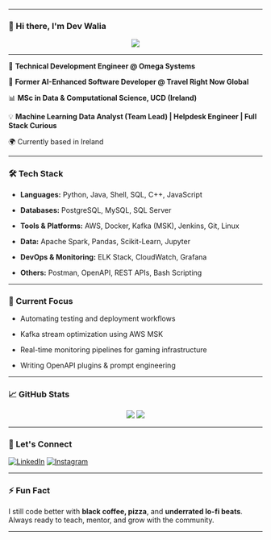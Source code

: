 
---

### 👋 Hi there, I'm Dev Walia

<p align="center">
  <img src="https://readme-typing-svg.herokuapp.com/?lines=System+Engineer+|+Backend+Developer+|+Automation+Lover;Scaling+Reliability+with+Code;AI+%2B+Open+Source+%3D+💥;Learning+Never+Stops!;&center=true&width=480&height=45">
</p>

---
💼 **Technical Development Engineer @ Omega Systems**

🔧 **Former AI-Enhanced Software Developer @ Travel Right Now Global**

📊 **MSc in Data & Computational Science, UCD (Ireland)**


💡 **Machine Learning Data Analyst (Team Lead) | Helpdesk Engineer | Full Stack Curious**

🌍 Currently based in Ireland 

---

### 🛠️ Tech Stack

* **Languages:** Python, Java, Shell, SQL, C++, JavaScript
  
* **Databases:** PostgreSQL, MySQL, SQL Server
  
* **Tools & Platforms:** AWS, Docker, Kafka (MSK), Jenkins, Git, Linux
  
* **Data:** Apache Spark, Pandas, Scikit-Learn, Jupyter
  
* **DevOps & Monitoring:** ELK Stack, CloudWatch, Grafana
  
* **Others:** Postman, OpenAPI, REST APIs, Bash Scripting

---

### 🚀 Current Focus


* Automating testing and deployment workflows
  
* Kafka stream optimization using AWS MSK
  
* Real-time monitoring pipelines for gaming infrastructure
  
* Writing OpenAPI plugins & prompt engineering

---

### 📈 GitHub Stats

<p align="center">
  <img src="https://github-readme-stats.vercel.app/api?username=devwalia&show_icons=true&hide_border=true&theme=tokyonight" />
  <img src="https://github-readme-stats.vercel.app/api/top-langs/?username=devwalia&layout=compact&theme=tokyonight" />
</p>

---

### 🔗 Let's Connect

[![LinkedIn](https://img.shields.io/badge/LinkedIn-blue?style=flat-square\&logo=linkedin\&logoColor=white)](https://www.linkedin.com/in/dev-walia/)
[![Instagram](https://img.shields.io/badge/Instagram-purple?style=flat-square\&logo=instagram\&logoColor=white)](https://www.instagram.com/dev.walia)

---

### ⚡ Fun Fact

I still code better with **black coffee, pizza**, and **underrated lo-fi beats**. Always ready to teach, mentor, and grow with the community.

---
